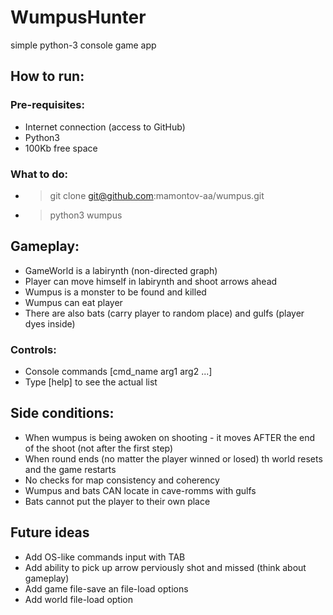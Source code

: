 # WumpusHunter
simple python-3 console game app

## How to run:
### Pre-requisites:
- Internet connection (access to GitHub)
- Python3
- 100Kb free space
### What to do:
- > git clone git@github.com:mamontov-aa/wumpus.git
- > python3 wumpus

## Gameplay:
- GameWorld is a labirynth (non-directed graph)
- Player can move himself in labirynth and shoot arrows ahead
- Wumpus is a monster to be found and killed
- Wumpus can eat player
- There are also bats (carry player to random place) and gulfs (player dyes inside)
### Controls:
- Console commands [cmd_name arg1 arg2 ...]
- Type [help] to see the actual list


## Side conditions:
- When wumpus is being awoken on shooting - it moves AFTER the end of the shoot (not after the first step)
- When round ends (no matter the player winned or losed) th world resets and the game restarts
- No checks for map consistency and coherency
- Wumpus and bats CAN locate in cave-romms with gulfs
- Bats cannot put the player to their own place

## Future ideas
- Add OS-like commands input with TAB
- Add ability to pick up arrow perviously shot and missed (think about gameplay)
- Add game file-save an file-load options
- Add world file-load option